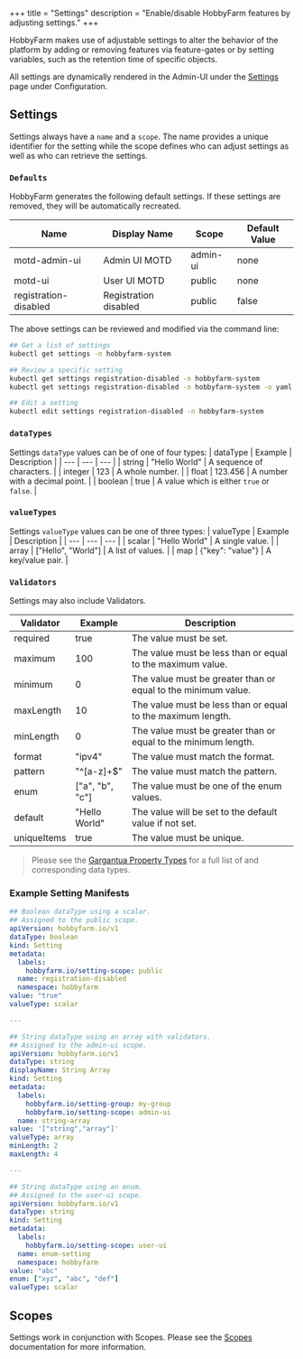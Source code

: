 +++
title = "Settings"
description = "Enable/disable HobbyFarm features by adjusting settings."
+++

HobbyFarm makes use of adjustable settings to alter the behavior of the platform by adding or removing features via feature-gates or by setting variables, such as the retention time of specific objects.

All settings are dynamically rendered in the Admin-UI under the [Settings](/docs/configuration/settings) page under Configuration.

## Settings
Settings always have a `name` and a `scope`. The name provides a unique identifier for the setting while the scope defines who can adjust settings as well as who can retrieve the settings.

### `Defaults`
HobbyFarm generates the following default settings. If these settings are removed, they will be automatically recreated.

| Name | Display Name | Scope | Default Value |
| --- | --- | --- | --- |
| motd-admin-ui | Admin UI MOTD | admin-ui | none |
| motd-ui | User UI MOTD | public | none |
| registration-disabled | Registration disabled | public | false |

The above settings can be reviewed and modified via the command line:
```bash
## Get a list of settings
kubectl get settings -n hobbyfarm-system

## Review a specific setting
kubectl get settings registration-disabled -n hobbyfarm-system
kubectl get settings registration-disabled -n hobbyfarm-system -o yaml

## Edit a setting
kubectl edit settings registration-disabled -n hobbyfarm-system
```

### `dataTypes`
Settings `dataType` values can be of one of four types:
| dataType | Example | Description |
| --- | --- | --- |
| string | "Hello World" | A sequence of characters. |
| integer | 123 | A whole number. |
| float | 123.456 | A number with a decimal point. |
| boolean | true | A value which is either `true` or `false`. |

### `valueTypes`
Settings `valueType` values can be one of three types:
| valueType | Example | Description |
| --- | --- | --- |
| scalar | "Hello World" | A single value. |
| array | ["Hello", "World"] | A list of values. |
| map | {"key": "value"} | A key/value pair. |

### `Validators`
Settings may also include Validators.

| Validator | Example | Description |
| --- | --- | --- |
| required | true | The value must be set. |
| maximum | 100 | The value must be less than or equal to the maximum value. |
| minimum | 0 | The value must be greater than or equal to the minimum value. |
| maxLength | 10 | The value must be less than or equal to the maximum length. |
| minLength | 0 | The value must be greater than or equal to the minimum length. |
| format | "ipv4" | The value must match the format. |
| pattern | "^[a-z]+$" | The value must match the pattern. |
| enum | ["a", "b", "c"] | The value must be one of the enum values. |
| default | "Hello World" | The value will be set to the default value if not set. |
| uniqueItems | true | The value must be unique. |

> Please see the [Gargantua Property Types](https://github.com/hobbyfarm/gargantua/blob/master/pkg/property/types.go) for a full list of and corresponding data types.

### Example Setting Manifests
```yaml
## Boolean dataType using a scalar.
## Assigned to the public scope.
apiVersion: hobbyfarm.io/v1
dataType: boolean
kind: Setting
metadata:
  labels:
    hobbyfarm.io/setting-scope: public
  name: registration-disabled
  namespace: hobbyfarm
value: "true"
valueType: scalar

---

## String dataType using an array with validators.
## Assigned to the admin-ui scope.
apiVersion: hobbyfarm.io/v1
dataType: string
displayName: String Array
kind: Setting
metadata:
  labels:
    hobbyfarm.io/setting-group: my-group
    hobbyfarm.io/setting-scope: admin-ui
  name: string-array
value: '["string","array"]'
valueType: array
minLength: 2
maxLength: 4

---

## String dataType using an enum.
## Assigned to the user-ui scope.
apiVersion: hobbyfarm.io/v1
dataType: string
kind: Setting
metadata:
  labels:
    hobbyfarm.io/setting-scope: user-ui
  name: enum-setting
  namespace: hobbyfarm
value: "abc"
enum: ["xyz", "abc", "def"]
valueType: scalar
```

## Scopes
Settings work in conjunction with Scopes. Please see the [Scopes](/docs/architecture/resources/scope) documentation for more information.